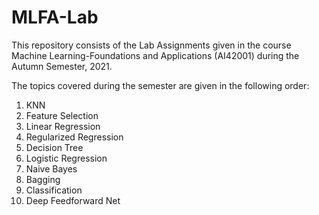 # MLFA-Lab

This repository consists of the Lab Assignments given in the course Machine Learning-Foundations and Applications (AI42001) during the Autumn Semester, 2021.

The topics covered during the semester are given in the following order:

1. KNN
2. Feature Selection
3. Linear Regression
4. Regularized Regression
5. Decision Tree
6. Logistic Regression
7. Naive Bayes
8. Bagging
9. Classification
10. Deep Feedforward Net
